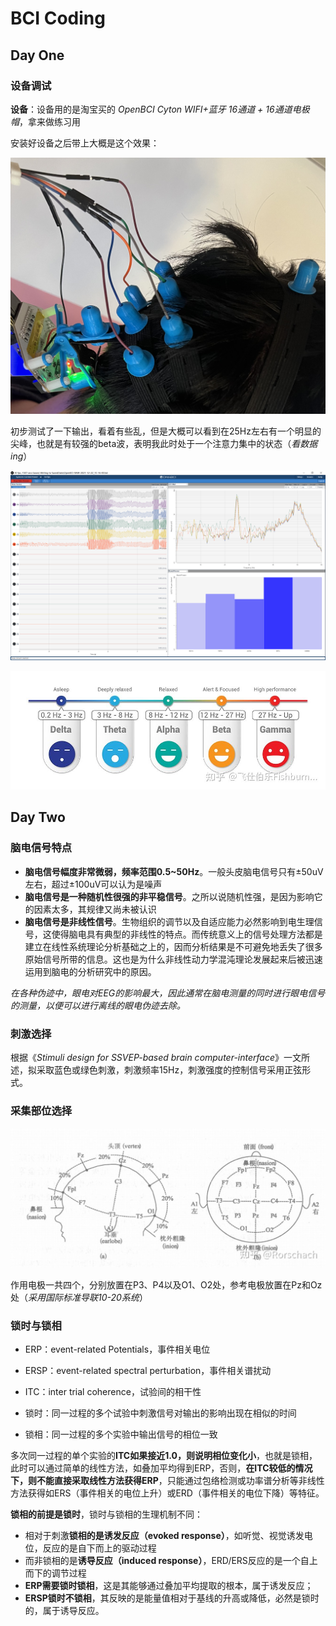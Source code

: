 # BCI Coding

## Day One

### 设备调试

**设备**：设备用的是淘宝买的 *OpenBCI Cyton WIFI+蓝牙 16通道 + 16通道电极帽*，拿来做练习用

安装好设备之后带上大概是这个效果：

![佩戴](https://github.com/lipervol/BCI_Coding/blob/master/A1B99D9C1FCB650DB7F338446B33E16A.png)

初步测试了一下输出，看着有些乱，但是大概可以看到在25Hz左右有一个明显的尖峰，也就是有较强的beta波，表明我此时处于一个注意力集中的状态（*看数据ing*）

![数据](https://github.com/lipervol/BCI_Coding/blob/master/3528488a43ec2eb33f270e994ce7c2f.png)

![图例](https://github.com/lipervol/BCI_Coding/blob/master/1ab91ad2add3f379d61b381f2bf48f7.png)

## Day Two

### 脑电信号特点

* **脑电信号幅度非常微弱，频率范围0.5~50Hz**。一般头皮脑电信号只有±50uV左右，超过±100uV可以认为是噪声
* **脑电信号是一种随机性很强的非平稳信号**。之所以说随机性强，是因为影响它的因素太多，其规律又尚未被认识
* **脑电信号是非线性信号**。生物组织的调节以及自适应能力必然影响到电生理信号，这使得脑电具有典型的非线性的特点。而传统意义上的信号处理方法都是建立在线性系统理论分析基础之上的，因而分析结果是不可避免地丢失了很多原始信号所带的信息。这也是为什么非线性动力学混沌理论发展起来后被迅速运用到脑电的分析研究中的原因。

*在各种伪迹中，眼电对EEG的影响最大，因此通常在脑电测量的同时进行眼电信号的测量，以便可以进行离线的眼电伪迹去除。*

### 刺激选择

根据《*Stimuli design for SSVEP-based brain computer-interface*》一文所述，拟采取蓝色或绿色刺激，刺激频率15Hz，刺激强度的控制信号采用正弦形式。

### 采集部位选择

![10-20系统](https://github.com/lipervol/BCI_Coding/blob/master/c7e226b482ebeb313ea802f.jpg)

作用电极一共四个，分别放置在P3、P4以及O1、O2处，参考电极放置在Pz和Oz处（*采用国际标准导联10-20系统*）

### 锁时与锁相

* ERP：event-related Potentials，事件相关电位
* ERSP：event-related spectral perturbation，事件相关谱扰动

* ITC：inter trial coherence，试验间的相干性

* 锁时：同一过程的多个试验中刺激信号对输出的影响出现在相似的时间

* 锁相：同一过程的多个实验中输出信号的相位一致

多次同一过程的单个实验的**ITC如果接近1.0，则说明相位变化小**，也就是锁相，此时可以通过简单的线性方法，如叠加平均得到ERP，否则，**在ITC较低的情况下，则不能直接采取线性方法获得ERP**，只能通过包络检测或功率谱分析等非线性方法获得如ERS（事件相关的电位上升）或ERD（事件相关的电位下降）等特征。

**锁相的前提是锁时**，锁时与锁相的生理机制不同：

* 相对于刺激**锁相的是诱发反应（evoked response）**，如听觉、视觉诱发电位，反应的是自下而上的驱动过程
* 而非锁相的是**诱导反应（induced response）**，ERD/ERS反应的是一个自上而下的调节过程
* **ERP需要锁时锁相**，这是其能够通过叠加平均提取的根本，属于诱发反应；
* **ERSP锁时不锁相**，其反映的是能量值相对于基线的升高或降低，必然是锁时的，属于诱导反应。